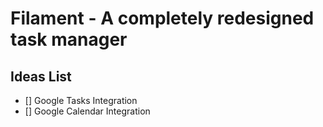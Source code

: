# Filament - A completely redesigned task manager

## Ideas List
- [] Google Tasks Integration
- [] Google Calendar Integration
